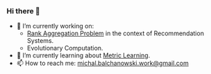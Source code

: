 ### Hi there 👋

* 🔭 I’m currently working on:
  * [Rank Aggregation Problem](https://github.com/mbalchanowski/Rank-aggregation-beginner-guide) in the context of Recommendation Systems.
  * Evolutionary Computation.
* 🌱 I’m currently learning about [Metric Learning](http://contrib.scikit-learn.org/metric-learn/introduction.html).
* 📫 How to reach me: michal.balchanowski.work@gmail.com
